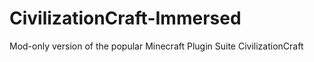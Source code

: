 # CivilizationCraft-Immersed
Mod-only version of the popular Minecraft Plugin Suite CivilizationCraft
